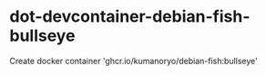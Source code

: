 # dot-devcontainer-debian-fish-bullseye
Create docker container 'ghcr.io/kumanoryo/debian-fish:bullseye'
